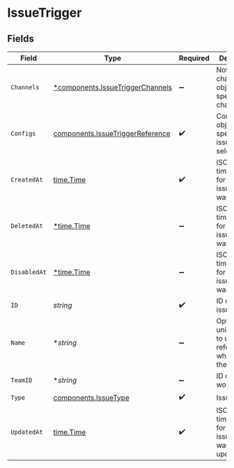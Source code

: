 # IssueTrigger


## Fields

| Field                                                                                | Type                                                                                 | Required                                                                             | Description                                                                          |
| ------------------------------------------------------------------------------------ | ------------------------------------------------------------------------------------ | ------------------------------------------------------------------------------------ | ------------------------------------------------------------------------------------ |
| `Channels`                                                                           | [*components.IssueTriggerChannels](../../models/components/issuetriggerchannels.md)  | :heavy_minus_sign:                                                                   | Notification channels object for the specific channel type                           |
| `Configs`                                                                            | [components.IssueTriggerReference](../../models/components/issuetriggerreference.md) | :heavy_check_mark:                                                                   | Configuration object for the specific issue type selected                            |
| `CreatedAt`                                                                          | [time.Time](https://pkg.go.dev/time#Time)                                            | :heavy_check_mark:                                                                   | ISO timestamp for when the issue trigger was created                                 |
| `DeletedAt`                                                                          | [*time.Time](https://pkg.go.dev/time#Time)                                           | :heavy_minus_sign:                                                                   | ISO timestamp for when the issue trigger was deleted                                 |
| `DisabledAt`                                                                         | [*time.Time](https://pkg.go.dev/time#Time)                                           | :heavy_minus_sign:                                                                   | ISO timestamp for when the issue trigger was disabled                                |
| `ID`                                                                                 | *string*                                                                             | :heavy_check_mark:                                                                   | ID of the issue trigger                                                              |
| `Name`                                                                               | **string*                                                                            | :heavy_minus_sign:                                                                   | Optional unique name to use as reference when using the API                          |
| `TeamID`                                                                             | **string*                                                                            | :heavy_minus_sign:                                                                   | ID of the workspace                                                                  |
| `Type`                                                                               | [components.IssueType](../../models/components/issuetype.md)                         | :heavy_check_mark:                                                                   | Issue type                                                                           |
| `UpdatedAt`                                                                          | [time.Time](https://pkg.go.dev/time#Time)                                            | :heavy_check_mark:                                                                   | ISO timestamp for when the issue trigger was last updated                            |